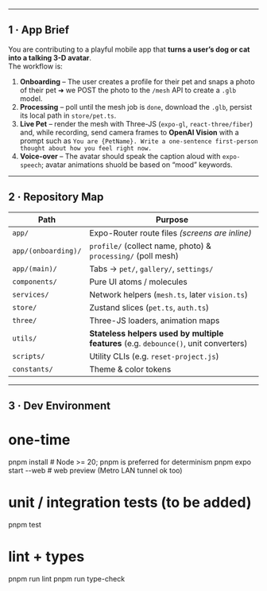 
---

## 1 · App Brief

You are contributing to a playful mobile app that **turns a user’s dog or cat into a talking 3-D avatar**.  
The workflow is:

1. **Onboarding** – The user creates a profile for their pet and snaps a photo of their pet ➜ we POST the photo to the `/mesh` API to create a `.glb` model.  
2. **Processing** – poll until the mesh job is `done`, download the `.glb`, persist its local path in `store/pet.ts`.  
3. **Live Pet** – render the mesh with Three-JS (`expo-gl`, `react-three/fiber`) and, while recording, send camera frames to **OpenAI Vision** with a prompt such as
   `You are {PetName}. Write a one-sentence first-person thought about how you feel right now.`  
4. **Voice-over** – The avatar should speak the caption aloud with `expo-speech`; avatar animations shuold be based on “mood” keywords.

---

## 2 · Repository Map

| Path              | Purpose                                                                |
|-------------------|------------------------------------------------------------------------|
| `app/`            | Expo-Router route files *(screens are inline)*                         |
| `app/(onboarding)/` | `profile/` (collect name, photo) & `processing/` (poll mesh)         |
| `app/(main)/`     | Tabs → `pet/`, `gallery/`, `settings/`                                 |
| `components/`     | Pure UI atoms / molecules                                              |
| `services/`       | Network helpers (`mesh.ts`, later `vision.ts`)                         |
| `store/`          | Zustand slices (`pet.ts`, `auth.ts`)                                   |
| `three/`          | Three-JS loaders, animation maps                                       |
| `utils/`          | **Stateless helpers used by multiple features** (e.g. `debounce()`, unit converters) |
| `scripts/`        | Utility CLIs (e.g. `reset-project.js`)                                 |
| `constants/`      | Theme & color tokens            

---

## 3 · Dev Environment

# one-time
pnpm install          # Node >= 20; pnpm is preferred for determinism
pnpm expo start --web # web preview (Metro LAN tunnel ok too)

# unit / integration tests (to be added)
pnpm test

# lint + types
pnpm run lint
pnpm run type-check
